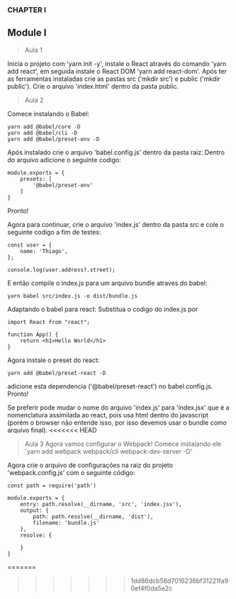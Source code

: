 ### CHAPTER I
## Module I
> Aula 1

Inicia o projeto com 'yarn init -y', instale o React através do comando 'yarn add react', em seguida instale o React DOM 'yarn add react-dom'. Após ter as ferramentas instaladas crie as pastas src ('mkdir src') e public ('mkdir public').
Crie o arquivo 'index.html' dentro da pasta public.

> Aula 2

Comece instalando o Babel:
``` 
yarn add @babel/core -D
yarn add @babel/cli -D
yarn add @babel/preset-env -D
``` 
Após instalado crie o arquivo 'babel.config.js' dentro da pasta raiz.
Dentro do arquivo adicione o seguinte codigo:
```
module.exports = {
    presets: [
        '@babel/preset-env'
    ]
}
```
Pronto!

Agora para continuar, crie o arquivo 'index.js' dentro da pasta src e cole o seguinte codigo a fim de testes:
```
const user = {
    name: 'Thiago',
};

console.log(user.address?.street);
```
E então   compile o index.js para um arquivo bundle atraves do babel:
```
yarn babel src/index.js -o dist/bundle.js
```

Adaptando o babel para react:
Substitua o codigo do index.js por
```
import React from "react";

function App() {
    return <h1>Hello World</h1>
}
```
Agora instale o preset do react:
```
yarn add @babel/preset-react -D
```
adicione esta dependencia ('@babel/preset-react') no babel.config.js.
Pronto!

Se preferir pode mudar o nome do arquivo 'index.js' para 'index.jsx' que é a nomenclatura assimilada ao react, pois usa html dentro do javascript (porém o browser não entende isso, por isso devemos usar o bundle como arquivo final).
<<<<<<< HEAD

> Aula 3
Agora vamos configurar o Webpack!
Comece instalando ele 'yarn add webpack webpack/cli webpack-dev-server -D'

Agora crie o arquivo de configurações na raiz do projeto 'webpack.config.js' com o seguinte código:
```
const path = require('path')

module.exports = {
    entry: path.resolve(__dirname, 'src', 'index.jsx'),
    output: {
        path: path.resolve(__dirname, 'dist'),
        filename: 'bundle.js'
    },
    resolve: {

    }
}
```
=======
>>>>>>> 1dd86dcb58d7016236bf31221fa90ef4f0da5e2c
